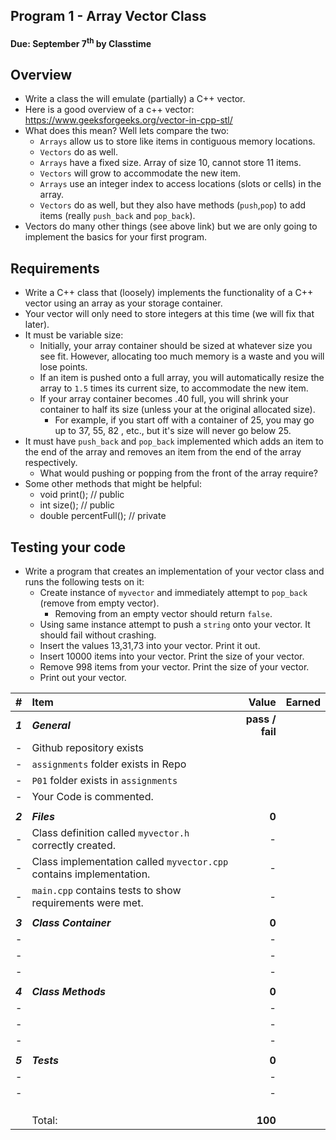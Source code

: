 ## Program 1 - Array Vector Class
#### Due: September 7<sup>th</sup> by Classtime

## Overview

- Write a class the will emulate (partially) a C++ vector. 
- Here is a good overview of a c++ vector: https://www.geeksforgeeks.org/vector-in-cpp-stl/
- What does this mean? Well lets compare the two:
    - `Arrays` allow us to store like items in contiguous memory locations.
    - `Vectors` do as well.
    - `Arrays` have a fixed size. Array of size 10, cannot store 11 items.
    - `Vectors` will grow to accommodate the new item.
    - `Arrays` use an integer index to access locations (slots or cells) in the array.
    - `Vectors` do as well, but they also have methods (`push`,`pop`) to add items (really `push_back` and `pop_back`). 
- Vectors do many other things (see above link) but we are only going to implement the basics for your first program. 

## Requirements

- Write a C++ class that (loosely) implements the functionality of a C++ vector using an array as your storage container.
- Your vector will only need to store integers at this time (we will fix that later).
- It must be variable size:
    - Initially, your array container should be sized at whatever size you see fit. However, allocating too much memory is a waste and you will lose points.
    - If an item is pushed onto a full array, you will automatically resize the array to `1.5` times its current size, to accommodate the new item.
    - If your array container becomes .40 full, you will shrink your container to half its size (unless your at the original allocated size).
        - For example, if you start off with a container of 25, you may go up to 37, 55, 82 , etc., but it's size will never go below 25.
- It must have `push_back` and `pop_back` implemented which adds an item to the end of the array and removes an item from the end of the array respectively.
    -  What would pushing or popping from the front of the array require?
-  Some other methods that might be helpful:
    -  void print(); // public
    -  int size(); // public
    -  double percentFull(); // private

## Testing your code

- Write a program that creates an implementation of your vector class and runs the following tests on it:
    - Create instance of `myvector` and immediately attempt to `pop_back` (remove from empty vector). 
        - Removing from an empty vector should return `false`.
    - Using same instance attempt to push a `string` onto your vector. It should fail without crashing.
    - Insert the values 13,31,73 into your vector. Print it out.
    - Insert 10000 items into your vector. Print the size of your vector.
    - Remove 998 items from your vector. Print the size of your vector.
    - Print out your vector.

| #       | Item                                                                | Value           | Earned |
| :------ | :------------------------------------------------------------------ | --------------: | ------ |
| ***1*** | ***General***                                                       | **pass / fail** |        |
| -       | Github repository exists                                            |                 |        |
| -       | `assignments` folder exists in Repo                                 |                 |        |
| -       | `P01` folder exists in `assignments`                                |                 |        |
| -       | Your Code is commented.                                             |                 |        |
|         |                                                                     |                 |        |
| ***2*** | ***Files***                                                         | **0**           |        |
| -       | Class definition called `myvector.h` correctly created.             | -               |        |
| -       | Class implementation called `myvector.cpp` contains implementation. | -               |        |
| -       | `main.cpp` contains tests to show requirements were met.            | -               |        |
|         |                                                                     |                 |        |
| ***3*** | ***Class Container***                                               | **0**           |        |
| -       |                                                                     | -               |        |
| -       |                                                                     | -               |        |
| -       |                                                                     | -               |        |
|         |                                                                     |                 |        |
| ***4*** | ***Class Methods***                                                 | **0**           |        |
| -       |                                                                     | -               |        |
| -       |                                                                     | -               |        |
| -       |                                                                     | -               |        |
|         |                                                                     |                 |        |
| ***5*** | ***Tests***                                                         | **0**           |        |
| -       |                                                                     | -               |        |
| -       |                                                                     | -               |        |
|         |                                                                     |                 |        |
|         |                                                                     |                 |        |
|         |                                                                     |                 |        |
|         | Total:                                                              | **100**         |        |
